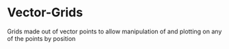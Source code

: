 # Vector-Grids
Grids made out of vector points to allow manipulation of and plotting on any of the points by position
